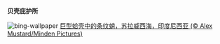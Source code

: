 
**贝壳庇护所**

![bing-wallpaper](https://www.bing.com/th?id=OHR.OctoClam_ZH-CN5427646548_1920x1080.jpg)
[巨型蛤壳中的条纹蛸，苏拉威西海，印度尼西亚 (© Alex Mustard/Minden Pictures)](https://www.bing.com/search?q=%E4%B8%96%E7%95%8C%E7%AB%A0%E9%B1%BC%E6%97%A5&amp;form=hpcapt&amp;mkt=zh-cn)
  